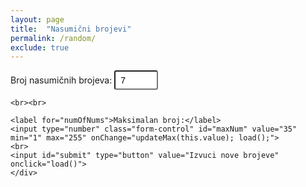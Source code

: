 ```yaml
---
layout: page
title:  "Nasumični brojevi"
permalink: /random/
exclude: true
---
```


<style>

#numbers li {    
    width: 60px;
    line-height: 60px;
    border-radius: 50%;
    text-align: center;
    font-size: 24px;
    font-weight: bolder;
    border: 3px solid #666;
    display:inline-block;
    list-style: none;
    margin-bottom: 5px;
    margin-right: 5px;
    
    margin-left:0px!important;
}

#submit{
    color: white;
    background-color: rgb(42, 189, 47);
    margin-top: 10px;
    padding: 10px;
    border-radius: 4px;
    border: none;
    font-weight: bold;
}

.form-group {
  margin-bottom: 1rem;
}

.form-control {
  height: calc(1.5em + 0.5rem + 2px);
  padding: 0.25rem 0.5rem;
  font-size: 0.875rem;
  line-height: 1.5;
  border-radius: 0.2rem;
}
</style>

<form>
  <div class="form-group">
    <label for="numOfNums">Broj nasumičnih brojeva:</label>
    <input type="number" class="form-control" id="numOfNums" value="7" min="1" max="35" onChange="load();">
    
    <br><br>
    
    <label for="numOfNums">Maksimalan broj:</label>
    <input type="number" class="form-control" id="maxNum" value="35" min="1" max="255" onChange="updateMax(this.value); load();">
    <br>
    <input id="submit" type="button" value="Izvuci nove brojeve" onclick="load()">
    </div>
</form>

<div style="text-align: center !important;">
    <ul id="numbers" style="padding-left: 0px; margin-left:0px!important;"></ul>
</div>

<script>

load();

function load(){

		var n = parseInt(document.getElementById("numOfNums").value);
    var max = parseInt(document.getElementById("maxNum").value);

    var array = [];
    
    for(var i = 1; i <= max; i++){
        array.push(i);
    }
    
    function shuffle(array) {
      var currentIndex = array.length, temporaryValue, randomIndex;
    
      while (0 !== currentIndex) {
    
        randomIndex = Math.floor(Math.random() * currentIndex);
        currentIndex -= 1;
    
        temporaryValue = array[currentIndex];
        array[currentIndex] = array[randomIndex];
        array[randomIndex] = temporaryValue;
      }
    
      return array;
    }
    
    shuffle(array);
    
    var numbers = [];
    
    for(var i = 0; i < n; i++){
        numbers.push(array[i]);
    }
    
    for(var i = 0; i < n-1; i++){
        for(var j = i+1; j < n; j++){
            if(numbers[i] > numbers[j]){
                var temp = numbers[i];
                numbers[i] = numbers[j];
                numbers[j] = temp;
            }
        }
    }
    
    var field = document.getElementById('numbers');
    field.innerHTML = "";
    
    for(var i = 0; i < n; i++){
        var number = document.createElement('li');
        number.innerHTML = numbers[i];
        field.appendChild(number);
    }
}

function updateMax(max){
	document.getElementById("numOfNums").max=max;
    	var n = document.getElementById("numOfNums").value;
    
    	if(n > max){
    		document.getElementById("numOfNums").value=max;
    	}
}
</script>
